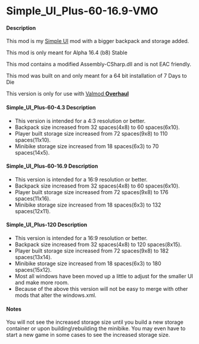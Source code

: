 # Simple\_UI\_Plus-60-16.9-VMO

#### Description

This mod is my [Simple UI](https://7daystodie.com/forums/showthread.php?65857-Simple-UI) mod with a bigger backpack and storage added.

This mod is only meant for Alpha 16.4 (b8) Stable

This mod contains a modified Assembly-CSharp.dll and is not EAC friendly.

This mod was built on and only meant for a 64 bit installation of 7 Days to Die

This version is only for use with [Valmod **Overhaul**](https://7daystodie.com/forums/showthread.php?31730-Valmod-Pack)


#### Simple_UI_Plus-60-4.3 Description
- This version is intended for a 4:3 resolution or better.
- Backpack size increased from 32 spaces(4x8) to 60 spaces(6x10).
- Player built storage size increased from 72 spaces(9x8) to 110 spaces(11x10).
- Minibike storage size increased from 18 spaces(6x3) to 70 spaces(14x5).

#### Simple_UI_Plus-60-16.9 Description
- This version is intended for a 16:9 resolution or better.
- Backpack size increased from 32 spaces(4x8) to 60 spaces(6x10).
- Player built storage size increased from 72 spaces(9x8) to 176 spaces(11x16).
- Minibike storage size increased from 18 spaces(6x3) to 132 spaces(12x11).

#### Simple_UI_Plus-120 Description
- This version is intended for a 16:9 resolution or better.
- Backpack size increased from 32 spaces(4x8) to 120 spaces(8x15).
- Player built storage size increased from 72 spaces(9x8) to 182 spaces(13x14).
- Minibike storage size increased from 18 spaces(6x3) to 180 spaces(15x12).
- Most all windows have been moved up a little to adjust for the smaller UI and make more room.
- Because of the above this version will not be easy to merge with other mods that alter the windows.xml.

#### Notes
You will not see the increased storage size until you build a new storage container or upon building\\rebuilding the minibike. You may even have to start a new game in some cases to see the increased storage size.
